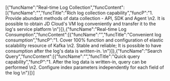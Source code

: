 [{"funcName":"Real-time Log Collection","funcContent":[{"funcName":"","funcTitle":"Rich log collection capability","funcP":"1. Provide abundant methods of data collection - API, SDK and Agent \n2. It is possible to obtain JD Cloud's VM log conveniently and transfer it to the log's service platform \n"}]},{"funcName":"Real-time Log Consumption","funcContent":[{"funcName":"","funcTitle":"Convenient log consumption","funcP":"1. Cover 100% function and configuration of elastic scalability resource of Kafka \n2. Stable and reliable; It is possible to have consumption after the log's data is written-in. \n"}]},{"funcName":"Search Query","funcContent":[{"funcName":"","funcTitle":"Quick query capability","funcP":"1. After the log data is written-in, query can be performed \n2. Configure index parameters independently for each field of the log \n"}]}]